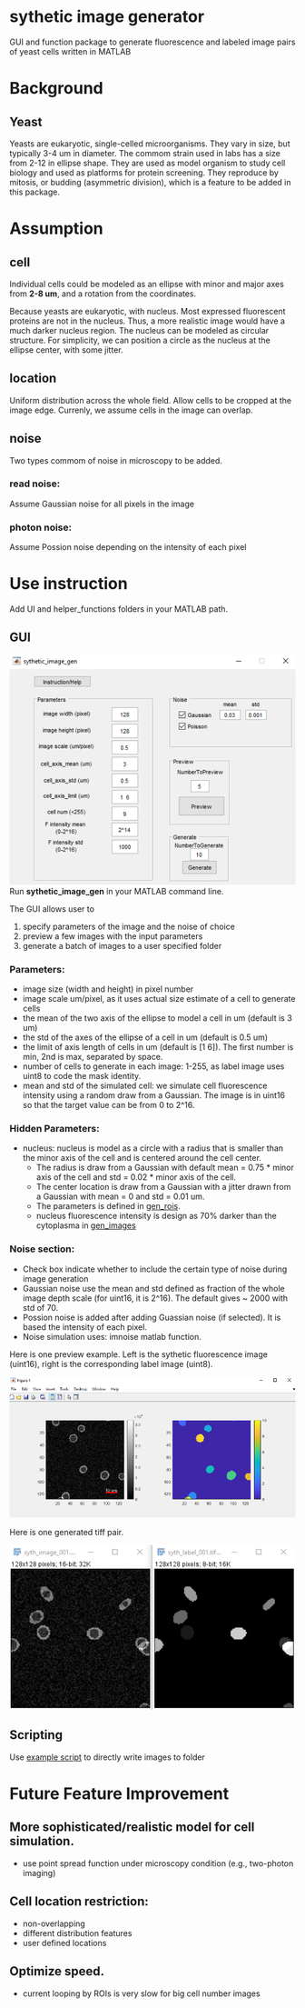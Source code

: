 # sythetic image generator 
GUI and function package to generate fluorescence and labeled image pairs of yeast cells written in MATLAB
 
# Background
## Yeast 
Yeasts are eukaryotic, single-celled microorganisms. They vary in size, but typically 3-4 um in diameter. The commom strain used in labs has a size from 2-12 in ellipse shape. They are used as model organism to study cell biology and used as platforms for protein screening. They reproduce by mitosis, or budding (asymmetric division), which is a feature to be added in this package.

# Assumption
## cell
Individual cells could be modeled as an ellipse with minor and major axes from **2-8 um**, and a rotation from the coordinates. 

Because yeasts are eukaryotic, with nucleus. Most expressed fluorescent proteins are not in the nucleus. Thus, a more realistic image would have a much darker nucleus region. The nucleus can be modeled as circular structure. For simplicity, we can position a circle as the nucleus at the ellipse center, with some jitter.

## location
Uniform distribution across the whole field. Allow cells to be cropped at the image edge. Currenly, we assume cells in the image can overlap. 

## noise
Two types commom of noise in microscopy to be added. 
### read noise:
Assume Gaussian noise for all pixels in the image
### photon noise:
Assume Possion noise depending on the intensity of each pixel


# Use instruction
Add UI and helper_functions folders in your MATLAB path.

## GUI
![GUI Layout](https://github.com/HaixinLiuNeuro/sythetic_image_generator/blob/main/doc/UI_pic.png?raw=true)
Run **sythetic_image_gen** in your MATLAB command line.

The GUI allows user to 
1. specify parameters of the image and the noise of choice
2. preview a few images with the input parameters
3. generate a batch of images to a user specified folder

### Parameters:

* image size (width and height) in pixel number
* image scale um/pixel, as it uses actual size estimate of a cell to generate cells
* the mean of the two axis of the ellipse to model a cell in um (default is 3 um)
* the std of the axes of the ellipse of a cell in um (default is 0.5 um)
* the limit of axis length of cells in um (default is [1 6]). The first number is min, 2nd is max, separated by space.
* number of cells to generate in each image: 1-255, as label image uses uint8 to code the mask identity. 
* mean and std of the simulated cell: we simulate cell fluorescence intensity using a random draw from a Gaussian. The image is in uint16 so that the target value can be from 0 to 2^16. 

### Hidden Parameters:
* nucleus:  nucleus is model as a circle with a radius that is smaller than the minor axis of the cell and is centered around the cell center.
   * The radius is draw from a Gaussian with default mean = 0.75 * minor axis of the cell and std = 0.02 * minor axis of the cell.    
   * The center location is draw from a Gaussian with a jitter drawn from a Gaussian with mean = 0 and std = 0.01 um.    
   * The parameters is defined in [gen_rois](https://github.com/HaixinLiuNeuro/sythetic_image_generator/blob/main/helper_functions/gen_rois.m). 
   * nucleus fluorescence intensity is design as 70% darker than the cytoplasma in [gen_images](https://github.com/HaixinLiuNeuro/sythetic_image_generator/blob/main/helper_functions/gen_images.m)
   
### Noise section:
* Check box indicate whether to include the certain type of noise during image generation
* Gaussian noise use the mean and std defined as fraction of the whole image depth scale (for uint16, it is 2^16). The default gives ~ 2000 with std of 70.
* Possion noise is added after adding Guassian noise (if selected). It is based the intensity of each pixel. 
* Noise simulation uses: imnoise matlab function.

Here is one preview example. Left is the sythetic fluorescence image (uint16), right is the corresponding label image (uint8). 

![Preview Figure Example](https://github.com/HaixinLiuNeuro/sythetic_image_generator/blob/main/doc/UI_pic_preview_figure.png 'Preview Figure Example')

Here is one generated tiff pair. 

![Tiff Example](https://github.com/HaixinLiuNeuro/sythetic_image_generator/blob/main/doc/example_generated_tiffs.png 'Tiff Example')


## Scripting
Use  [example script](https://github.com/HaixinLiuNeuro/sythetic_image_generator/blob/main/example_script_batch_gen.m) to directly write images to folder


# Future Feature Improvement
## More sophisticated/realistic model for cell simulation. 
* use point spread function under microscopy condition (e.g., two-photon imaging) 

## Cell location restriction:
* non-overlapping 
* different distribution features
* user defined locations

## Optimize speed.
* current looping by ROIs is very slow for big cell number images
